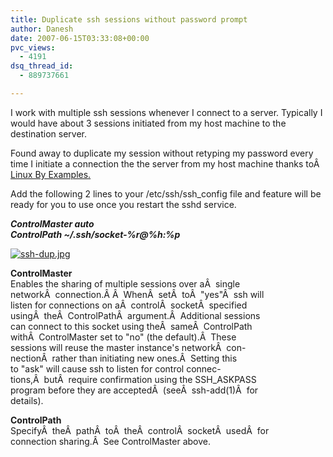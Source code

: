 ```yaml
---
title: Duplicate ssh sessions without password prompt
author: Danesh
date: 2007-06-15T03:33:08+00:00
pvc_views:
  - 4191
dsq_thread_id:
  - 889737661

---
```

I work with multiple ssh sessions whenever I connect to a server. Typically I would have about 3 sessions initiated from my host machine to the destination server.

Found away to duplicate my session without retyping my password every time I initiate a connection the the server from my host machine thanks toÂ  [Linux By Examples.][1]

Add the following 2 lines to your /etc/ssh/ssh_config file and feature will be ready for you to use once you restart the sshd service.

_**ControlMaster auto  
ControlPath ~/.ssh/socket-%r@%h:%p**_

[![ssh-dup.jpg][2]][3]

<!--more-->

**ControlMaster**  
Enables the sharing of multiple sessions over aÂ  single  
networkÂ  connection.Â Â  WhenÂ  setÂ  toÂ  "yes"Â  ssh will  
listen for connections on aÂ  controlÂ  socketÂ  specified  
usingÂ  theÂ  ControlPathÂ  argument.Â  Additional sessions  
can connect to this socket using theÂ  sameÂ  ControlPath  
withÂ  ControlMaster set to "no" (the default).Â  These  
sessions will reuse the master instance's networkÂ  con-  
nectionÂ  rather than initiating new ones.Â  Setting this  
to "ask" will cause ssh to listen for control connec-  
tions,Â  butÂ  require confirmation using the SSH_ASKPASS  
program before they are acceptedÂ  (seeÂ  ssh-add(1)Â  for  
details).

**ControlPath**  
SpecifyÂ  theÂ  pathÂ  toÂ  theÂ  controlÂ  socketÂ  usedÂ  for  
connection sharing.Â  See ControlMaster above.

 [1]: http://linux.byexamples.com/archives/286/duplicate-ssh-session/
 [2]: /wp-content/uploads/2007/06/ssh-dup.jpg
 [3]: /wp-content/uploads/2007/06/ssh-dup.jpg "ssh-dup.jpg"